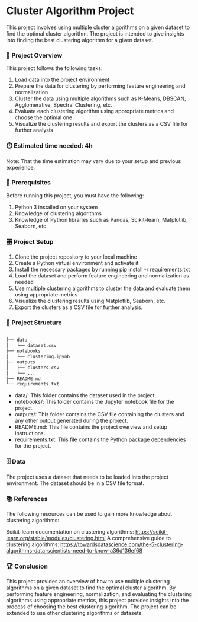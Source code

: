 # Cluster Algorithm Project

This project involves using multiple cluster algorithms on a given dataset to find the optimal cluster algorithm. The project is intended to give insights into finding the best clustering algorithm for a given dataset.

### 🧭 Project Overview

This project follows the following tasks:

1. Load data into the project environment
2. Prepare the data for clustering by performing feature engineering and normalization
3. Cluster the data using multiple algorithms such as K-Means, DBSCAN, Agglomerative, Spectral Clustering, etc.
4. Evaluate each clustering algorithm using appropriate metrics and choose the optimal one
5. Visualize the clustering results and export the clusters as a CSV file for further analysis

### ⏱️ Estimated time needed: 4h

Note: That the time estimation may vary due to your setup and previous experience.

### 🚧 Prerequisites

Before running this project, you must have the following:

1. Python 3 installed on your system
2. Knowledge of clustering algorithms
3. Knowledge of Python libraries such as Pandas, Scikit-learn, Matplotlib, Seaborn, etc.

### 🎛️ Project Setup

1. Clone the project repository to your local machine
2. Create a Python virtual environment and activate it
3. Install the necessary packages by running pip install -r requirements.txt
4. Load the dataset and perform feature engineering and normalization as needed
5. Use multiple clustering algorithms to cluster the data and evaluate them using appropriate metrics
6. Visualize the clustering results using Matplotlib, Seaborn, etc.
7. Export the clusters as a CSV file for further analysis.

### 🧩 Project Structure

```bash

├── data
│   └── dataset.csv
├── notebooks
│   └── clustering.ipynb
├── outputs
│   ├── clusters.csv
│   └── ...
├── README.md
└── requirements.txt

```
* data/: This folder contains the dataset used in the project.
* notebooks/: This folder contains the Jupyter notebook file for the project.
* outputs/: This folder contains the CSV file containing the clusters and any other output generated during the project.
* README.md: This file contains the project overview and setup instructions.
* requirements.txt: This file contains the Python package dependencies for the project.

### 🗄️ Data

The project uses a dataset that needs to be loaded into the project environment. The dataset should be in a CSV file format. 

### 📚 References

The following resources can be used to gain more knowledge about clustering algorithms:

Scikit-learn documentation on clustering algorithms: https://scikit-learn.org/stable/modules/clustering.html
A comprehensive guide to clustering algorithms: https://towardsdatascience.com/the-5-clustering-algorithms-data-scientists-need-to-know-a36d136ef68

### 🏆 Conclusion

This project provides an overview of how to use multiple clustering algorithms on a given dataset to find the optimal cluster algorithm. By performing feature engineering, normalization, and evaluating the clustering algorithms using appropriate metrics, this project provides insights into the process of choosing the best clustering algorithm. The project can be extended to use other clustering algorithms or datasets.